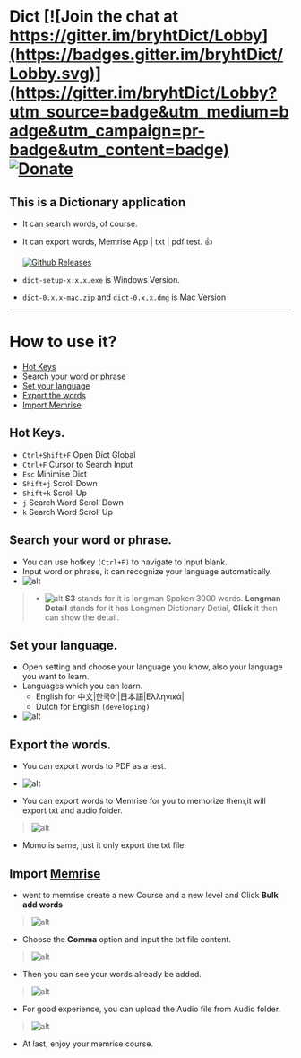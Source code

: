 # **Dict** [![Join the chat at https://gitter.im/bryhtDict/Lobby](https://badges.gitter.im/bryhtDict/Lobby.svg)](https://gitter.im/bryhtDict/Lobby?utm_source=badge&utm_medium=badge&utm_campaign=pr-badge&utm_content=badge)  [![Donate](https://img.shields.io/badge/Donate-PayPal-blue.svg)](https://www.paypal.me/bryht/6)
## This is a Dictionary application
- It can search words, of course.
- It can export words, Memrise App | txt | pdf test. :+1:

    [![Github Releases](https://img.shields.io/github/downloads/bryht/Dict/latest/total.svg?style=plastic)](https://github.com/bryht/Dict/releases/latest)

- `dict-setup-x.x.x.exe` is Windows Version.
- `dict-0.x.x-mac.zip` and `dict-0.x.x.dmg` is Mac Version
----------

# How to use it?
 
 - [ Hot Keys](#a0)
 - [ Search your word or phrase](#a2)
 - [ Set your language](#a1)
 - [ Export the words](#a3)
 - [ Import Memrise](#a4)

<a name="a0"></a>
## Hot Keys.
- `Ctrl+Shift+F` Open Dict Global
- `Ctrl+F` Cursor to Search Input
- `Esc` Minimise Dict
- `Shift+j` Scroll Down
- `Shift+k` Scroll Up
- `j` Search Word Scroll Down
- `k` Search Word Scroll Up


<a name="a2"></a>
## Search your word or phrase.
- You can use hotkey `(Ctrl+F)` to navigate to input blank.
- Input word or phrase, it can recognize your language automatically.
- ![alt](/build/imgs/2.gif)

> - ![alt](/build/imgs/5.png) **S3** stands for it is longman Spoken 3000 words. **Longman Detail** stands for it has Longman Dictionary Detial, **Click** it then can show the detail.

<a name="a1"></a>
## Set your language.
- Open setting and choose your language you know, also your language you want to learn.
- Languages which you can learn.
  - English for 中文|한국어|日本語|Ελληνικά| 
  - Dutch for English `(developing)` 
- ![alt](/build/imgs/1.gif)


<a name="a3"></a>
## Export the words.
- You can export words to PDF as a test.
- ![alt](/build/imgs/3.gif)

- You can export words to Memrise for you to memorize them,it will export txt and audio folder.
> ![alt](/build/imgs/9.png)

- Momo is same, just it only export the txt file.

<a name="a4"></a>

## Import [Memrise](https://www.memrise.com)
- went to memrise create a new Course and a new level and Click **Bulk add words**
> ![alt](/build/imgs/8.png)

- Choose the **Comma** option and input the txt file content. 
> ![alt](/build/imgs/10.png)

- Then you can see your words already be added.
> ![alt](/build/imgs/11.png)

- For good experience, you can upload the Audio file from Audio folder.
> ![alt](/build/imgs/12.png)

- At last, enjoy your memrise course.

